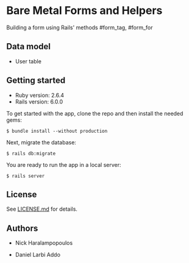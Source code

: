 # Bare Metal Forms and Helpers

Building a form using Rails' methods #form_tag, #form_for

## Data model

- User table


## Getting started

* Ruby version: 2.6.4
* Rails version: 6.0.0

To get started with the app, clone the repo and then install the needed gems:

```
$ bundle install --without production
```

Next, migrate the database:

```
$ rails db:migrate
```

You are ready to run the app in a local server:

```
$ rails server
```

## License

See [LICENSE.md](LICENSE.md) for details.

## Authors

- Nick Haralampopoulos

- Daniel Larbi Addo
